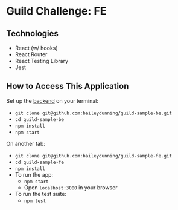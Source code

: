 # Guild Challenge: FE

## Technologies
+ React (w/ hooks)
+ React Router
+ React Testing Library
+ Jest

## How to Access This Application
Set up the [backend](https://github.com/baileydunning/guild-sample-be) on your terminal:
+ `git clone git@github.com:baileydunning/guild-sample-be.git`
+ `cd guild-sample-be`
+ `npm install`
+ `npm start`

On another tab:
+ `git clone git@github.com:baileydunning/guild-sample-fe.git`
+ `cd guild-sample-fe`
+ `npm install`
+ To run the app:
  + `npm start`
  + Open `localhost:3000` in your browser
+ To run the test suite:
  + `npm test`
